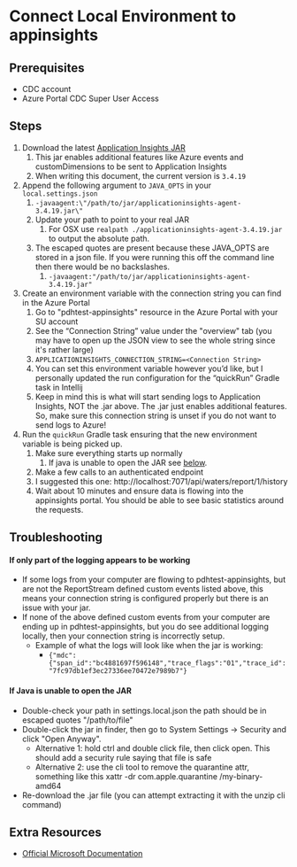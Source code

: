 # Connect Local Environment to appinsights

## Prerequisites

- CDC account
- Azure Portal CDC Super User Access

## Steps

1. Download the latest [Application Insights JAR](https://github.com/microsoft/ApplicationInsights-Java/releases)
    1. This jar enables additional features like Azure events and customDimensions to be sent to Application Insights
    2. When writing this document, the current version is `3.4.19`
2. Append the following argument to `JAVA_OPTS` in your `local.settings.json`
    1. `-javaagent:\"/path/to/jar/applicationinsights-agent-3.4.19.jar\"`
    2. Update your path to point to your real JAR
        1. For OSX use `realpath ./applicationinsights-agent-3.4.19.jar` to output the absolute path.
    3. The escaped quotes are present because these JAVA_OPTS are stored in a json file. If you were running this off
       the command line then there would be no backslashes.
        1. `-javaagent:"/path/to/jar/applicationinsights-agent-3.4.19.jar"`
3. Create an environment variable with the connection string you can find in the Azure Portal
    1. Go to "pdhtest-appinsights" resource in the Azure Portal with your SU account
    2. See the “Connection String” value under the "overview" tab (you may have to open up the JSON view to see the
       whole string since it's rather large)
    3. `APPLICATIONINSIGHTS_CONNECTION_STRING=<Connection String>`
    4. You can set this environment variable however you’d like, but I personally updated the run configuration for the
       “quickRun” Gradle task in Intellij
    5. Keep in mind this is what will start sending logs to Application Insights, NOT the .jar above. The .jar just
       enables additional features. So, make sure this connection string is unset if you do not want to send logs to
       Azure!
4. Run the `quickRun` Gradle task ensuring that the new environment variable is being picked up.
    1. Make sure everything starts up normally
        1. If java is unable to open the JAR see [below](#if-java-is-unable-to-open-the-jar).
    2. Make a few calls to an authenticated endpoint
    3. I suggested this one: http://localhost:7071/api/waters/report/1/history
    4. Wait about 10 minutes and ensure data is flowing into the appinsights portal. You should be able to see basic
       statistics around the requests.

## Troubleshooting

#### If only part of the logging appears to be working

- If some logs from your computer are flowing to pdhtest-appinsights, but are not the ReportStream defined custom events
  listed above, this means your connection string is configured properly but there is an issue with your jar.
- If none of the above defined custom events from your computer are ending up in pdhtest-appinsights, but you do see
  additional logging locally, then your connection string is incorrectly setup.
    - Example of what the logs will look like when the jar is working:
        - `{"mdc":{"span_id":"bc4881697f596148","trace_flags":"01","trace_id":"7fc97db1ef3ec27336ee70472e7989b7"}`

#### If Java is unable to open the JAR

- Double-check your path in settings.local.json the path should be in escaped quotes "/path/to/file"
- Double-click the jar in finder, then go to System Settings -> Security and click "Open Anyway".
    - Alternative 1: hold ctrl and double click file, then click open. This should add a security rule saying that file
      is safe
    - Alternative 2: use the cli tool to remove the quarantine attr, something like this xattr -dr
      com.apple.quarantine <path to file>/my-binary-amd64
- Re-download the .jar file (you can attempt extracting it with the unzip cli command)

## Extra Resources

- [Official Microsoft Documentation](https://learn.microsoft.com/en-us/azure/azure-monitor/app/opentelemetry-enable?tabs=java)
